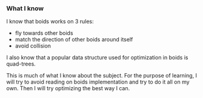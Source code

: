 ### What I know
I know that boids works on 3 rules:
- fly towards other boids
- match the direction of other boids around itself
- avoid collision

I also know that a popular data structure used for optimization in boids is quad-trees.

This is much of what I know about the subject. For the purpose of learning, I will
try to avoid reading on boids implementation and try to do it all on my own. Then
I will try optimizing the best way I can.
